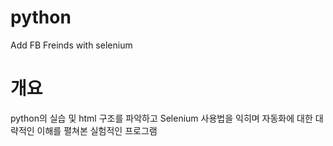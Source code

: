 # python
Add FB Freinds with selenium

# 개요
python의 실습 및 html 구조를 파악하고 Selenium 사용법을 익히며 자동화에 대한 대략적인 이해를 펼쳐본 실험적인 프로그램
